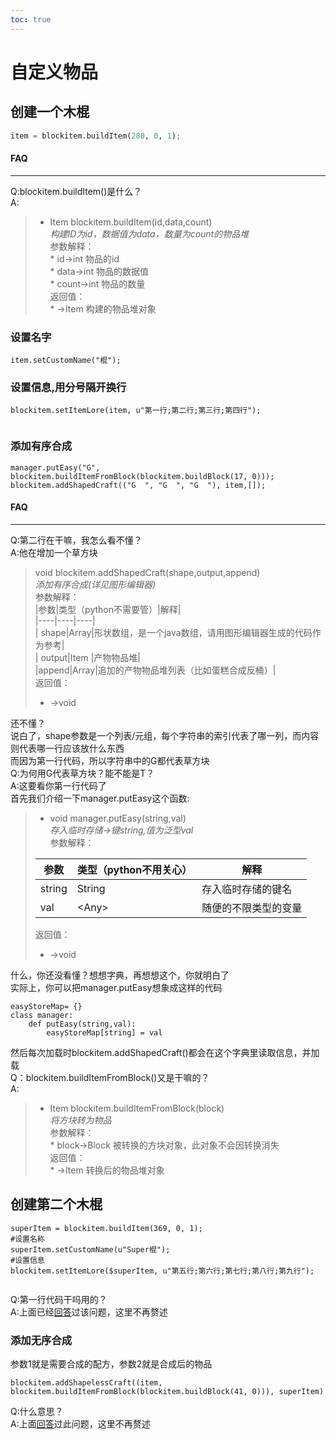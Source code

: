 ```yaml
---         
toc: true         
---         
```

# 自定义物品         
## 创建一个木棍         
         
~~~python         
item = blockitem.buildItem(280, 0, 1);         
~~~         
#### FAQ         
----         
Q:blockitem.buildItem()是什么？         
A:         
>         
>*   Item blockitem.buildItem(id,data,count)           
    *构建ID为id，数据值为data，数量为count的物品堆*           
    参数解释：         
    *   id->int 物品的id         
    *   data->int 物品的数据值         
    *   count->int 物品的数量         
    返回值：         
    *   \->Item 构建的物品堆对象         
         
### 设置名字         
         
~~~         
item.setCustomName("棍");         
~~~         
         
### 设置信息,用分号隔开换行         
         
~~~         
blockitem.setItemLore(item, u"第一行;第二行;第三行;第四行");         
         
~~~         
         
### 添加有序合成         
         
         
~~~         
manager.putEasy("G", blockitem.buildItemFromBlock(blockitem.buildBlock(17, 0)));         
blockitem.addShapedCraft(("G  ", "G  ", "G  "), item,[]);         
~~~         
#### FAQ         
----         
Q:第二行在干嘛，我怎么看不懂？         
A:他在增加一个草方块         
         
>         
>void blockitem.addShapedCraft(shape,output,append)           
>*添加有序合成(详见图形编辑器)*           
>参数解释：         
>|参数|类型（python不需要管）|解释|         
>|----|----|----|         
>| shape|Array|形状数组，是一个java数组，请用图形编辑器生成的代码作为参考|         
>|   output|Item |产物物品堆|         
> |append|Array|追加的产物物品堆列表（比如蛋糕合成反桶）|         
>返回值：         
> *   \->void         
         
还不懂？         
说白了，shape参数是一个列表/元组，每个字符串的索引代表了哪一列，而内容则代表哪一行应该放什么东西         
而因为第一行代码，所以字符串中的G都代表草方块         
Q:为何用G代表草方块？能不能是T？         
A:这要看你第一行代码了         
首先我们介绍一下manager.putEasy这个函数:         
>         
>*   void manager.putEasy(string,val)           
>    *存入临时存储->键string,值为泛型val*           
>    参数解释：         
>          
>    |参数|类型（python不用关心）|解释|         
>    |----|----|----|         
>    |string|String|存入临时存储的键名|         
>    |val|\<Any\>|随便的不限类型的变量|         
>             
>    返回值：         
>             
>    *   \->void         
         
什么，你还没看懂？想想字典，再想想这个，你就明白了         
实际上，你可以把manager.putEasy想象成这样的代码         
~~~         
easyStoreMap= {}         
class manager:         
    def putEasy(string,val):         
        easyStoreMap[string] = val         
~~~         
然后每次加载时blockitem.addShapedCraft()都会在这个字典里读取信息，并加载         
Q：blockitem.buildItemFromBlock()又是干嘛的？         
A:         
>         
>*   Item blockitem.buildItemFromBlock(block)           
     *将方块转为物品*           
     参数解释：         
     *   block->Block 被转换的方块对象，此对象不会因转换消失         
     返回值：         
     *   \->Item 转换后的物品堆对象         
         
         
## 创建第二个木棍         
         
~~~         
superItem = blockitem.buildItem(369, 0, 1);         
#设置名称         
superItem.setCustomName(u"Super棍");         
#设置信息         
blockitem.setItemLore($superItem, u"第五行;第六行;第七行;第八行;第九行");         
         
~~~         
Q:第一行代码干吗用的？         
A:上面已经[回答](#FAQ_7)过该问题，这里不再赘述         
### 添加无序合成         
         
参数1就是需要合成的配方，参数2就是合成后的物品         
         
~~~         
blockitem.addShapelessCraft((item, blockitem.buildItemFromBlock(blockitem.buildBlock(41, 0))), superItem)         
~~~         
Q:什么意思？         
A:上面[回答](#FAQ_41)过此问题，这里不再赘述